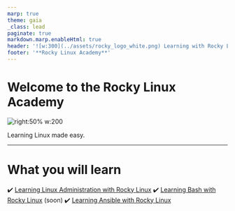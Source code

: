 ```yaml
---
marp: true
theme: gaia
_class: lead
paginate: true
markdown.marp.enableHtml: true
header: '![w:300](../assets/rocky_logo_white.png) Learning with Rocky Linux'
footer: '**Rocky Linux Academy**'
---
```


<style>
header,footer
{
    color: #fff;
}
section header a {
  color: inherit;
}
section {
  padding-top: 90px;
}
@import url('./assets/css/rocky-theme.css');
@import url('./assets/css/fontawesome.css');
@import url('./assets/css/solid.css');
@import url('./assets/css/brands.css');
</style>

# Welcome to the Rocky Linux Academy

![right:50% w:200](./assets/rocky_linux_logo.svg)

Learning Linux made easy.

---

# <i class="fa-solid fa-trophy"></i> What you will learn

:heavy_check_mark: [Learning Linux Administration with Rocky Linux](./admin_guide/)
:heavy_check_mark: [Learning Bash with Rocky Linux](./bash/) (soon)
:heavy_check_mark: [Learning Ansible with Rocky Linux](./ansible/)

